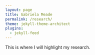 ```yaml
---
layout: page
title: Gabriela Meade
permalink: /research/
theme: jekyll-theme-architect
plugins:
  - jekyll-feed
---
```


This is where I will highlight my research.
